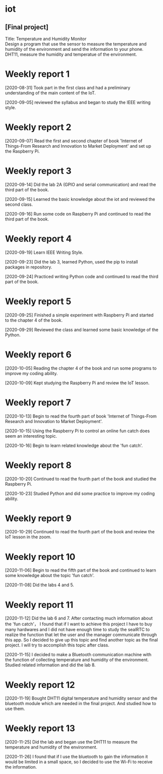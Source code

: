 # iot

## [Final project]  
Title: Temperature and Humidity Monitor  
Design a program that use the sensor to measure the temperature and humidity of the environment and send the information to your phone.  
DHT11, measure the humidity and temperatue of the environment.

# Weekly report 1
[2020-08-31] Took part in the first class and had a preliminary understanding of the main content of the IoT.  

[2020-09-05] reviewed the syllabus and began to study the IEEE writing style.  

# Weekly report 2
[2020-09-07] Read the first and second chapter of book 'Internet of Things-From Research and Innovation to Market Deployment' and set up the Raspberry Pi.  

# Weekly report 3
[2020-09-14] Did the lab 2A (GPIO and serial communication) and read the third part of the book.  

[2020-09-15] Learned the basic knowledge about the iot and reviewed the second class.  

[2020-09-16] Run some code on Raspberry Pi and continued to read the third part of the book.  

# Weekly report 4
[2020-09-19] Learn IEEE Writing Style.

[2020-09-23] Did the lab 3, learned Python, used the pip to install packages in repository.  

[2020-09-24] Practiced writing Python code and continued to read the third part of the book.  

# Weekly report 5
[2020-09-25] Finished a simple experiment with Raspberry Pi and started to the chapter 4 of the book.  

[2020-09-29] Reviewed the class and learned some basic knowledge of the Python.  

# Weekly report 6
[2020-10-05] Reading the chapter 4 of the book and run some programs to improve my coding ability.

[2020-10-09] Kept studying the Raspberry Pi and review the IoT lesson. 

# Weekly report 7
[2020-10-13] Begin to read the fourth part of book 'Internet of Things-From Research and Innovation to Market Deployment'.

[2020-10-15] Using the Raspberry Pi to control an online fun catch does seem an interesting topic.

[2020-10-16] Begin to learn related knowledge about the 'fun catch'.

# Weekly report 8
[2020-10-20] Continued to read the fourth part of the book and studied the Raspberry Pi.

[2020-10-23] Studied Python and did some practice to improve my coding ability. 

# Weekly report 9
[2020-10-29] Continued to read the fourth part of the book and review the IoT lesson in the zoom.

# Weekly report 10
[2020-11-06] Begin to read the fifth part of the book and continued to learn some knowledge about the topic 'fun catch'.

[2020-11-08] Did the labs 4 and 5.

# Weekly report 11
[2020-11-12] Did the lab 6 and 7. After contacting much information about the 'fun catch'， I found that if I want to achieve this project I have to buy many hardwares and I did not have enough time to study the sealRTC to realize the function that let the user and the manager communicate through this app. So I decided to give up this topic and find another topic as the final project. I will try to accomplish this topic after class.

[2020-11-15] I decided to make a Bluetooth communication machine with the function of collecting temperature and humidity of the environment. Studied related information and did the lab 8.

# Weekly report 12
[2020-11-19] Bought DHT11 digital temperature and humidity sensor and the bluetooth module which are needed in the final project. And studied how to use them.

# Weekly report 13
[2020-11-25] Did the lab and began use the DHT11 to measure the temperature and humidity of the environment.

[2020-11-26] I found that if I use the bluetooth to gain the information it would be limited in a small space, so I decided to use the Wi-Fi to receive the information.

